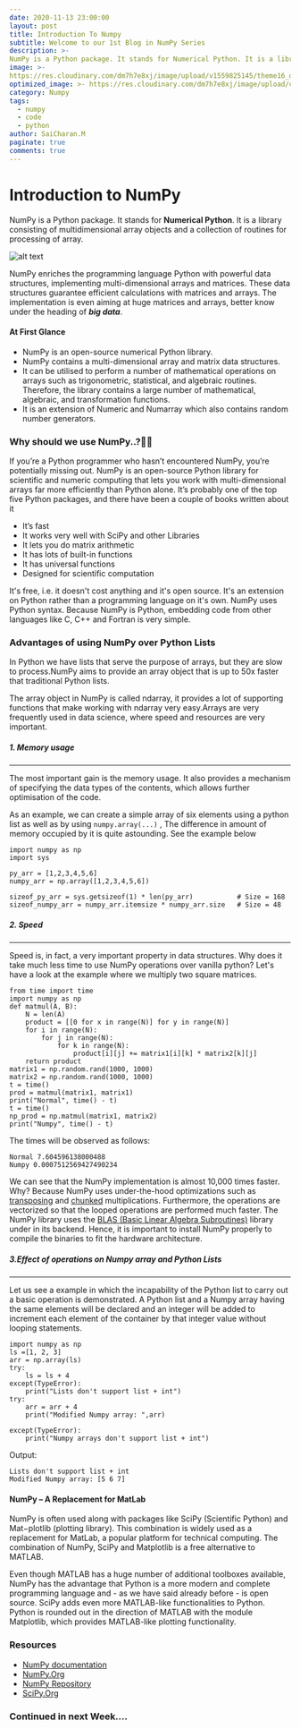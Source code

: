 ```yaml
---
date: 2020-11-13 23:00:00
layout: post
title: Introduction To Numpy
subtitle: Welcome to our 1st Blog in NumPy Series
description: >-
NumPy is a Python package. It stands for Numerical Python. It is a library consisting of multidimensional array objects and a collection of routines for processing of array
image: >- 
https://res.cloudinary.com/dm7h7e8xj/image/upload/v1559825145/theme16_o0seet.jpg
optimized_image: >- https://res.cloudinary.com/dm7h7e8xj/image/upload/c_scale,w_380/v1559825145/theme16_o0seet.jpg
category: Numpy
tags:
  - numpy
  - code
  - python
author: SaiCharan.M
paginate: true
comments: true
---
```


# Introduction to NumPy 


NumPy is a Python package. It stands for **Numerical Python**. It is a library consisting of multidimensional array objects and a collection of routines for processing of array.

![alt text](https://encrypted-tbn0.gstatic.com/images?q=tbn%3AANd9GcRpPZWFQFuRi9lEJ7JmEj4pwlAJKpvZvotmkw&usqp=CAU)

NumPy enriches the programming language Python with powerful data structures, implementing multi-dimensional arrays and matrices. These data structures guarantee efficient calculations with matrices and arrays. The implementation is even aiming at huge matrices and arrays, better know under the heading of **_big data_**.

#### At First Glance
- NumPy is an open-source numerical Python library.
- NumPy contains a multi-dimensional array and matrix data structures.
- It can be utilised to perform a number of mathematical operations on arrays such as trigonometric, statistical, and algebraic routines. Therefore, the library contains a large number of mathematical, algebraic, and transformation functions.
- It is an extension of Numeric and Numarray which also contains random number generators.

### Why should we use NumPy..?🤔🤔


If you’re a Python programmer who hasn’t encountered NumPy, you’re potentially missing out. NumPy is an open-source Python library for scientific and numeric computing that lets you work with multi-dimensional arrays far more efficiently than Python alone. It’s probably one of the top five Python packages, and there have been a couple of books written about it



- It’s fast
- It works very well with SciPy and other Libraries
- It lets you do matrix arithmetic
- It has lots of built-in functions
- It has universal functions
- Designed for scientific computation


 It's free, i.e. it doesn't cost anything and it's open source. It's an extension on Python rather than a programming language on it's own. NumPy uses Python syntax. Because NumPy is Python, embedding code from other languages like C, C++ and Fortran is very simple.

### Advantages of using NumPy over Python Lists 

In Python we have lists that serve the purpose of arrays, but they are slow to process.NumPy aims to provide an array object that is up to 50x faster that traditional Python lists.

The array object in NumPy is called ndarray, it provides a lot of supporting functions that make working with ndarray very easy.Arrays are very frequently used in data science, where speed and resources are very important.
##### 1.  Memory usage
---
   The most important gain is the memory usage. It also provides a mechanism of specifying the data types of the contents, which allows further optimisation of the code.
   
   As an example, we can create a simple array of six elements using a python list as well as by using ```numpy.array(...)``` , The difference in amount of memory occupied by it is quite astounding. See the example below
   
   ```
   import numpy as np
import sys

py_arr = [1,2,3,4,5,6]
numpy_arr = np.array([1,2,3,4,5,6])

sizeof_py_arr = sys.getsizeof(1) * len(py_arr)           # Size = 168
sizeof_numpy_arr = numpy_arr.itemsize * numpy_arr.size   # Size = 48
   ```
##### 2. Speed
---
Speed is, in fact, a very important property in data structures. Why does it take much less time to use NumPy operations over vanilla python? Let's have a look at the example where we multiply two square matrices.

```
from time import time
import numpy as np
def matmul(A, B):
    N = len(A)
    product = [[0 for x in range(N)] for y in range(N)]
    for i in range(N):
        for j in range(N):
            for k in range(N):
                product[i][j] += matrix1[i][k] * matrix2[k][j]
    return product
matrix1 = np.random.rand(1000, 1000)
matrix2 = np.random.rand(1000, 1000)
t = time()
prod = matmul(matrix1, matrix1)
print("Normal", time() - t)
t = time()
np_prod = np.matmul(matrix1, matrix2)
print("Numpy", time() - t)
```
The times will be observed as follows:

```
Normal 7.604596138000488
Numpy 0.0007512569427490234
```

We can see that the NumPy implementation is almost 10,000 times faster. Why? Because NumPy uses under-the-hood optimizations such as [transposing](https://numpy.org/doc/stable/reference/generated/numpy.matrix.transpose.html) and [chunked](https://scikit-allel.readthedocs.io/en/stable/model/chunked.html) multiplications. Furthermore, the operations are vectorized so that the looped operations are performed much faster. The NumPy library uses the [BLAS (Basic Linear Algebra Subroutines)](http://www.netlib.org/blas/) library under in its backend. Hence, it is important to install NumPy properly to compile the binaries to fit the hardware architecture.

##### 3.Effect of operations on Numpy array and Python Lists
---



Let us see a example in which the incapability of the Python list to carry out a basic operation is demonstrated. A Python list and a Numpy array having the same elements will be declared and an integer will be added to increment each element of the container by that integer value without looping statements. 

```
import numpy as np 
ls =[1, 2, 3] 
arr = np.array(ls) 
try: 
    ls = ls + 4
except(TypeError): 
    print("Lists don't support list + int") 
try: 
    arr = arr + 4
    print("Modified Numpy array: ",arr) 
      
except(TypeError): 
    print("Numpy arrays don't support list + int") 

```

Output:
```
Lists don't support list + int
Modified Numpy array: [5 6 7]
```

#### NumPy – A Replacement for MatLab

NumPy is often used along with packages like SciPy (Scientific Python) and Mat−plotlib (plotting library). This combination is widely used as a replacement for MatLab, a popular platform for technical computing. The combination of NumPy, SciPy and Matplotlib is a free  alternative to MATLAB. 

Even though MATLAB has a huge number of additional toolboxes available, NumPy has the advantage that Python is a more modern and complete programming language and - as we have said already before - is open source. SciPy adds even more MATLAB-like functionalities to Python. Python is rounded out in the direction of MATLAB with the module Matplotlib, which provides MATLAB-like plotting functionality.

### Resources
- [NumPy documentation](https://numpy.org/doc/)
- [NumPy.Org](https://numpy.org/)
- [NumPy Repository](https://github.com/numpy/numpy)
- [SciPy.Org](https://docs.scipy.org/doc/numpy-1.17.0/user/whatisnumpy.html)

### Continued in next Week....



